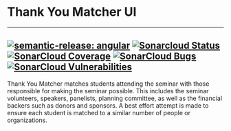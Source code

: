 # Thank You Matcher UI

---
[![semantic-release: angular](https://img.shields.io/badge/semantic--release-angular-e10079?logo=semantic-release)](https://github.com/semantic-release/semantic-release)
[![Sonarcloud Status](https://sonarcloud.io/api/project_badges/measure?project=hobynye_thank-you-matcher-backend&metric=alert_status)](https://sonarcloud.io/dashboard?id=hobynye_thank-you-matcher-backend)
[![SonarCloud Coverage](https://sonarcloud.io/api/project_badges/measure?project=hobynye_thank-you-matcher-backend&metric=coverage)](https://sonarcloud.io/component_measures/metric/coverage/list?id=hobynye_thank-you-matcher-backend)
[![SonarCloud Bugs](https://sonarcloud.io/api/project_badges/measure?project=hobynye_thank-you-matcher-backend&metric=bugs)](https://sonarcloud.io/component_measures/metric/reliability_rating/list?id=hobynye_thank-you-matcher-backend)
[![SonarCloud Vulnerabilities](https://sonarcloud.io/api/project_badges/measure?project=hobynye_thank-you-matcher-backend&metric=vulnerabilities)](https://sonarcloud.io/component_measures/metric/security_rating/list?id=hobynye_thank-you-matcher-backend)
---
Thank You Matcher matches students attending the seminar with those responsible for making the seminar possible. This 
includes the seminar volunteers, speakers, panelists, planning committee, as well as the financial backers such as donors
and sponsors. A best effort attempt is made to ensure each student is matched to a similar number of people or 
organizations.